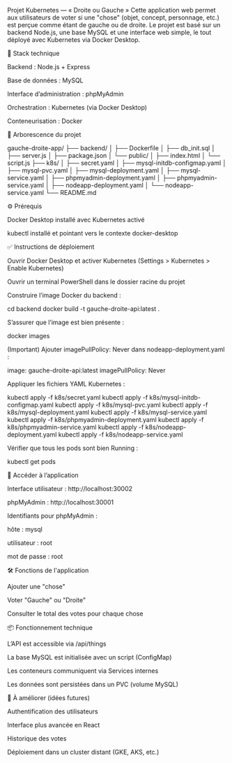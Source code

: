 Projet Kubernetes — « Droite ou Gauche »
Cette application web permet aux utilisateurs de voter si une "chose" (objet, concept, personnage, etc.) est perçue comme étant de gauche ou de droite.
Le projet est basé sur un backend Node.js, une base MySQL et une interface web simple, le tout déployé avec Kubernetes via Docker Desktop.

🧱 Stack technique

Backend : Node.js + Express

Base de données : MySQL

Interface d’administration : phpMyAdmin

Orchestration : Kubernetes (via Docker Desktop)

Conteneurisation : Docker

📁 Arborescence du projet

gauche-droite-app/
├── backend/
│ ├── Dockerfile
│ ├── db_init.sql
│ ├── server.js
│ ├── package.json
│ └── public/
│ ├── index.html
│ └── script.js
├── k8s/
│ ├── secret.yaml
│ ├── mysql-initdb-configmap.yaml
│ ├── mysql-pvc.yaml
│ ├── mysql-deployment.yaml
│ ├── mysql-service.yaml
│ ├── phpmyadmin-deployment.yaml
│ ├── phpmyadmin-service.yaml
│ ├── nodeapp-deployment.yaml
│ └── nodeapp-service.yaml
└── README.md

⚙️ Prérequis

Docker Desktop installé avec Kubernetes activé

kubectl installé et pointant vers le contexte docker-desktop

✅ Instructions de déploiement

Ouvrir Docker Desktop et activer Kubernetes (Settings > Kubernetes > Enable Kubernetes)

Ouvrir un terminal PowerShell dans le dossier racine du projet

Construire l’image Docker du backend :

cd backend
docker build -t gauche-droite-api:latest .

S’assurer que l’image est bien présente :

docker images

(Important) Ajouter imagePullPolicy: Never dans nodeapp-deployment.yaml :

image: gauche-droite-api:latest
imagePullPolicy: Never

Appliquer les fichiers YAML Kubernetes :

kubectl apply -f k8s/secret.yaml
kubectl apply -f k8s/mysql-initdb-configmap.yaml
kubectl apply -f k8s/mysql-pvc.yaml
kubectl apply -f k8s/mysql-deployment.yaml
kubectl apply -f k8s/mysql-service.yaml
kubectl apply -f k8s/phpmyadmin-deployment.yaml
kubectl apply -f k8s/phpmyadmin-service.yaml
kubectl apply -f k8s/nodeapp-deployment.yaml
kubectl apply -f k8s/nodeapp-service.yaml

Vérifier que tous les pods sont bien Running :

kubectl get pods

🧪 Accéder à l’application

Interface utilisateur : http://localhost:30002

phpMyAdmin : http://localhost:30001

Identifiants pour phpMyAdmin :

hôte : mysql

utilisateur : root

mot de passe : root

🛠️ Fonctions de l'application

Ajouter une "chose"

Voter "Gauche" ou "Droite"

Consulter le total des votes pour chaque chose

📦 Fonctionnement technique

L’API est accessible via /api/things

La base MySQL est initialisée avec un script (ConfigMap)

Les conteneurs communiquent via Services internes

Les données sont persistées dans un PVC (volume MySQL)

🚧 À améliorer (idées futures)

Authentification des utilisateurs

Interface plus avancée en React

Historique des votes

Déploiement dans un cluster distant (GKE, AKS, etc.)